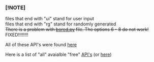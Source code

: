 ### [!NOTE]
files that end with "ui" stand for user input
<br />
files that end with "rg" stand for randomly generated
<br />
~~There is a problem with [bored.py](https://github.com/Hamid3DATA/Python/blob/main/01.08.2023-31.12.2023/API/bored.py) file. The options 6 - 8 do not work!~~ FIXED!!!!!!!!

All of these API's were found [here](https://apipheny.io/free-api/)


Here is a list of "all" avaialble "free" [API's](https://api.publicapis.org/entries)
(or [here](https://mixedanalytics.com/blog/list-actually-free-open-no-auth-needed-apis/))
